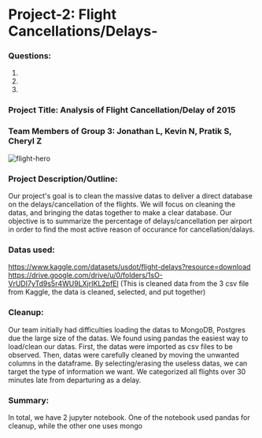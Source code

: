 # Project-2: Flight Cancellations/Delays-

### Questions:
1. 
2.
3.



### Project Title: Analysis of Flight Cancellation/Delay of 2015

### Team Members of Group 3: Jonathan L, Kevin N, Pratik S, Cheryl Z

![flight-hero](https://user-images.githubusercontent.com/120348065/226772517-a6562c4d-304a-4fdb-88cb-f1040800ca24.jpg)


### Project Description/Outline: 
Our project's goal is to clean the massive datas to deliver a direct database on the delays/cancellation of the flights. We will focus on cleaning the datas, and bringing the datas together to make a clear database. Our objective is to summarize the percentage of delays/cancellation per airport in order to find the most active reason of occurance for cancellation/dalays.

### Datas used:
https://www.kaggle.com/datasets/usdot/flight-delays?resource=download
https://drive.google.com/drive/u/0/folders/1sO-VrUDI7yTd9s5r4WU9LXjrIKL2pfEl (This is cleaned data from the 3 csv file from Kaggle, the data is cleaned, selected, and put together)

### Cleanup:
Our team initially had difficulties loading the datas to MongoDB, Postgres due the large size of the datas. We found using pandas the easiest way to load/clean our datas. First, the datas were imported as csv files to be observed. Then, datas were carefully cleaned by moving the unwanted columns in the dataframe. By selecting/erasing the useless datas, we can target the type of information we want. We categorized all flights over 30 minutes late from departuring as a delay.

### Summary:
In total, we have 2 jupyter notebook. 
One of the notebook used pandas for cleanup, while the other one uses mongo





